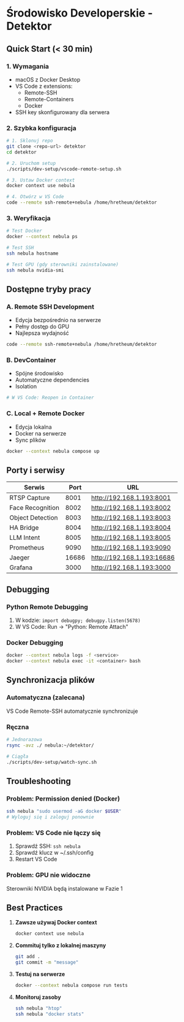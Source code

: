 # Środowisko Developerskie - Detektor

## Quick Start (< 30 min)

### 1. Wymagania

- macOS z Docker Desktop
- VS Code z extensions:
  - Remote-SSH
  - Remote-Containers
  - Docker
- SSH key skonfigurowany dla serwera

### 2. Szybka konfiguracja

```bash
# 1. Sklonuj repo
git clone <repo-url> detektor
cd detektor

# 2. Uruchom setup
./scripts/dev-setup/vscode-remote-setup.sh

# 3. Ustaw Docker context
docker context use nebula

# 4. Otwórz w VS Code
code --remote ssh-remote+nebula /home/hretheum/detektor
```

### 3. Weryfikacja

```bash
# Test Docker
docker --context nebula ps

# Test SSH
ssh nebula hostname

# Test GPU (gdy sterowniki zainstalowane)
ssh nebula nvidia-smi
```

## Dostępne tryby pracy

### A. Remote SSH Development

- Edycja bezpośrednio na serwerze
- Pełny dostęp do GPU
- Najlepsza wydajność

```bash
code --remote ssh-remote+nebula /home/hretheum/detektor
```

### B. DevContainer

- Spójne środowisko
- Automatyczne dependencies
- Isolation

```bash
# W VS Code: Reopen in Container
```

### C. Local + Remote Docker

- Edycja lokalna
- Docker na serwerze
- Sync plików

```bash
docker --context nebula compose up
```

## Porty i serwisy

| Serwis | Port | URL |
|--------|------|-----|
| RTSP Capture | 8001 | <http://192.168.1.193:8001> |
| Face Recognition | 8002 | <http://192.168.1.193:8002> |
| Object Detection | 8003 | <http://192.168.1.193:8003> |
| HA Bridge | 8004 | <http://192.168.1.193:8004> |
| LLM Intent | 8005 | <http://192.168.1.193:8005> |
| Prometheus | 9090 | <http://192.168.1.193:9090> |
| Jaeger | 16686 | <http://192.168.1.193:16686> |
| Grafana | 3000 | <http://192.168.1.193:3000> |

## Debugging

### Python Remote Debugging

1. W kodzie: `import debugpy; debugpy.listen(5678)`
2. W VS Code: Run → "Python: Remote Attach"

### Docker Debugging

```bash
docker --context nebula logs -f <service>
docker --context nebula exec -it <container> bash
```

## Synchronizacja plików

### Automatyczna (zalecana)

VS Code Remote-SSH automatycznie synchronizuje

### Ręczna

```bash
# Jednorazowa
rsync -avz ./ nebula:~/detektor/

# Ciągła
./scripts/dev-setup/watch-sync.sh
```

## Troubleshooting

### Problem: Permission denied (Docker)

```bash
ssh nebula "sudo usermod -aG docker $USER"
# Wyloguj się i zaloguj ponownie
```

### Problem: VS Code nie łączy się

1. Sprawdź SSH: `ssh nebula`
2. Sprawdź klucz w ~/.ssh/config
3. Restart VS Code

### Problem: GPU nie widoczne

Sterowniki NVIDIA będą instalowane w Fazie 1

## Best Practices

1. **Zawsze używaj Docker context**

   ```bash
   docker context use nebula
   ```

2. **Commituj tylko z lokalnej maszyny**

   ```bash
   git add .
   git commit -m "message"
   ```

3. **Testuj na serwerze**

   ```bash
   docker --context nebula compose run tests
   ```

4. **Monitoruj zasoby**

   ```bash
   ssh nebula "htop"
   ssh nebula "docker stats"
   ```
